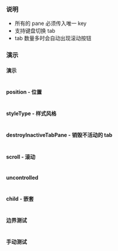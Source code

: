 ### 说明

-   所有的 pane 必须传入唯一 key
-   支持键盘切换 tab
-   tab 数量多时会自动出现滚动按钮

### 演示

#### 演示

```js {"codepath": "tabs.jsx"}
```

#### position - 位置

```js {"codepath": "tabs-position.jsx"}
```

#### styleType - 样式风格

```js {"codepath": "tabs-styleType.jsx"}
```

#### destroyInactiveTabPane - 销毁不活动的 tab

```js {"codepath": "tabs-destroyInactiveTabPane.jsx"}
```

#### scroll - 滚动

```js {"codepath": "tabs-scroll.jsx"}
```

#### uncontrolled

```js {"codepath": "tabs-uncontrolled.jsx"}
```

#### child - 嵌套

```js {"codepath": "tabs-child.jsx"}
```

#### 边界测试

```js {"codepath": "tabs-boundary.jsx"}
```

#### 手动测试

```js {"codepath": "tabs-manual-test.jsx"}
```
